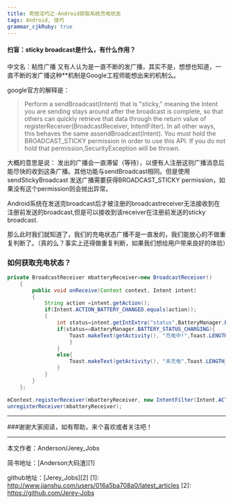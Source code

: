 ```yaml
---
title: 奇技淫巧之-Android获取系统充电状态
tags: Android, 技巧
grammar_cjkRuby: true
---
```


#### 扫盲：sticky broadcast是什么，有什么作用？
中文名：粘性广播 又有人认为是一直不断的发广播，其实不是，想想也知道，一直不断的发广播这种**机制是Google工程师能想出来的机制么。


google官方的解释是：

> Perform a sendBroadcast(Intent) that is "sticky," meaning the Intent you are sending stays around after the broadcast is complete, so that others can quickly retrieve that data through the return value of registerReceiver(BroadcastReceiver, IntentFilter). In all other ways, this behaves the same assendBroadcast(Intent).
> You must hold the BROADCAST_STICKY permission in order to use this API. If you do not hold that permission,SecurityException will be thrown.

大概的意思是说： 发出的广播会一直滞留（等待），以便有人注册这则广播消息后能尽快的收到这条广播。其他功能与sendBroadcast相同。但是使用sendStickyBroadcast 发送广播需要获得BROADCAST_STICKY permission，如果没有这个permission则会抛出异常。


Android系统在发送完broadcast后才被注册的broadcastreceiver无法接收到在注册前发送的broadcast,但是可以接收到该receiver在注册前发送的sticky broadcast.

那么此时我们就知道了，我们的充电状态广播不是一直发的，我们能放心的不做重复判断了。（真的么？事实上还得做重复判断，如果我们想给用户带来良好的体验）

### 如何获取充电状态？


``` java
private BroadcastReceiver mbatteryReceiver=new BroadcastReceiver()
    {
        public void onReceive(Context context, Intent intent) 
        {
            String action =intent.getAction();
            if(Intent.ACTION_BATTERY_CHANGED.equals(action));
            {
                int status=intent.getIntExtra("status",BatteryManager.BATTERY_STATUS_UNKNOWN);
                if(status==BatteryManager.BATTERY_STATUS_CHARGING){
                    Toast.makeText(getActivity(), "充电中!",Toast.LENGTH_SHORT).show();
                    }
                }
                else{
                    Toast.makeText(getActivity(), "未充电",Toast.LENGTH_SHORT).show();
                }
            }
        }
    };
```

``` java
mContext.registerReceiver(mbatteryReceiver, new IntentFilter(Intent.ACTION_BATTERY_CHANGED));
unregisterReceiver(mbatteryReceiver);
```

 ----------
 ###谢谢大家阅读，如有帮助，来个喜欢或者关注吧！

 ----------
 本文作者：Anderson/Jerey_Jobs

 简书地址：[Anderson大码渣][1]

 github地址：[Jerey_Jobs][2]
  [1]: http://www.jianshu.com/users/016a5ba708a0/latest_articles
  [2]: https://github.com/Jerey-Jobs
